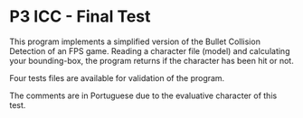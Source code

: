 # P3 ICC - Final Test

This program implements a simplified version of the Bullet Collision Detection of an FPS game.
Reading a character file (model) and calculating your bounding-box, the program returns if the character has been hit or not.

Four tests files are available for validation of the program.

The comments are in Portuguese due to the evaluative character of this test.
